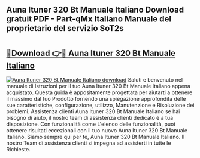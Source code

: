 ## Auna Ituner 320 Bt Manuale Italiano Download gratuit PDF - Part-qMx Italiano Manuale del proprietario del servizio SoT2s

# <h2><a href="http://dfcz9fg.blite.top/?on=Auna+Ituner+320+Bt+Manuale+Italiano">🔗Download 👉🔴 Auna Ituner 320 Bt Manuale Italiano</a></h2>

[![Auna Ituner 320 Bt Manuale Italiano download](https://i.imgur.com/lujVjoI.png)](http://dfcz9fg.blite.top/?on=Auna+Ituner+320+Bt+Manuale+Italiano)
Saluti e benvenuto nel manuale di Istruzioni per il tuo Auna Ituner 320 Bt Manuale Italiano appena acquistato. Questa guida è appositamente progettata per aiutarti a ottenere il massimo dal tuo Prodotto fornendo una spiegazione approfondita delle sue caratteristiche, configurazione, utilizzo, Manutenzione e Risoluzione dei problemi. Assistenza clienti Auna Ituner 320 Bt Manuale Italiano se hai bisogno di aiuto, il nostro team di assistenza clienti dedicato è a tua disposizione. Con funzionalità come L'elenco delle funzionalità, puoi ottenere risultati eccezionali con il tuo nuovo Auna Ituner 320 Bt Manuale Italiano. Siamo sempre qui per te, Auna Ituner 320 Bt Manuale Italiano. Il nostro Team di assistenza clienti si impegna ad assisterti in tutte le Richieste.
